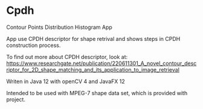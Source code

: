 # Cpdh

Contour Points Distribution Histogram App

App use CPDH descriptor for shape retrival and shows steps in CPDH construction process.

To find out more about CPDH descriptor, look at:
https://www.researchgate.net/publication/220611301_A_novel_contour_descriptor_for_2D_shape_matching_and_its_application_to_image_retrieval

Writen in Java 12 with openCV 4 and JavaFX 12

Intended to be used with MPEG-7 shape data set, which is provided with project.

